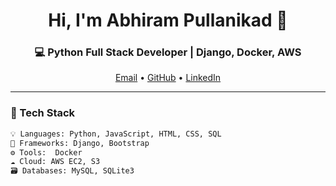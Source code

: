 <h1 align="center">Hi, I'm Abhiram Pullanikad 👋</h1>
<h3 align="center">💻 Python Full Stack Developer | Django, Docker, AWS</h3>

<p align="center">
  <a href="mailto:abhiramppullanikad23@gmail.com">Email</a> •
  <a href="[https://github.com/Abhirampullanikad](https://github.com/Abhirampullanikad">GitHub</a> •
  <a href="www.linkedin.com/in/abhiram-p-29369b314">LinkedIn</a>
</p>

---

### 🚀 Tech Stack

```bash
💡 Languages: Python, JavaScript, HTML, CSS, SQL
🧰 Frameworks: Django, Bootstrap
⚙️ Tools:  Docker
☁️ Cloud: AWS EC2, S3 
🗃️ Databases: MySQL, SQLite3
